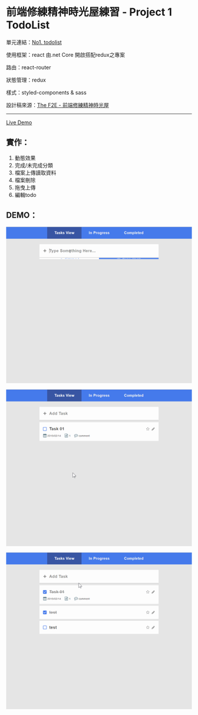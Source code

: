 # 前端修練精神時光屋練習 - Project 1 TodoList

 單元連結：[No1. todolist](https://www.facebook.com/groups/173311386703334/learning_content/?filter=377909922704174&post=180286976005775)

 使用框架：react 由.net Core 開啟搭配redux之專案

路由：react-router

 狀態管理：redux

 樣式：styled-components & sass

  設計稿來源：[The F2E - 前端修練精神時光屋](https://hexschool.github.io/THE_F2E_Design/todolist/?fbclid=IwAR2eO1poU8DRxIJFctzWyai7Gjn5R45rja22EuR0JHrBUg-3obK5JeMx4wY)

  ---

[Live Demo](https://ivywang122.github.io/donetCore-reactredux_todolist-app-v2/)

  ## 實作：

  1. 動態效果
  2. 完成/未完成分類
  3. 檔案上傳讀取資料
  4. 檔案刪除
  5. 拖曳上傳
  6. 編輯todo

  ## DEMO：

  ![image](https://github.com/ivywang122/donetCore-reactredux_todolist-app-v2/blob/master/images/001.gif)

  ![image](https://github.com/ivywang122/donetCore-reactredux_todolist-app-v2/blob/master/images/002.gif)

  ![image](https://github.com/ivywang122/donetCore-reactredux_todolist-app-v2/blob/master/images/003.gif)





